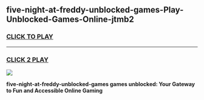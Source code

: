 
## five-night-at-freddy-unblocked-games-Play-Unblocked-Games-Online-jtmb2
<h3>
<a href="https://premium76.site?title=five-night-at-freddy-unblocked-games&ref=25A">CLICK TO PLAY</a></h3>
<hr>

<h3>
<a href="https://premium76.site?title=five-night-at-freddy-unblocked-games&ref=25A">CLICK 2 PLAY</a>
  
</h3>

<a href="https://premium76.site?title=five-night-at-freddy-unblocked-games&ref=25A"><img src="https://clearcache.store/games.png"></a>


**five-night-at-freddy-unblocked-games games unblocked: Your Gateway to Fun and Accessible Online Gaming**
